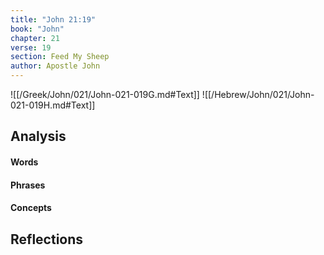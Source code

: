 ```yaml
---
title: "John 21:19"
book: "John"
chapter: 21
verse: 19
section: Feed My Sheep
author: Apostle John
---
```

![[/Greek/John/021/John-021-019G.md#Text]]
![[/Hebrew/John/021/John-021-019H.md#Text]]

## Analysis

#### Words

#### Phrases

#### Concepts

## Reflections
